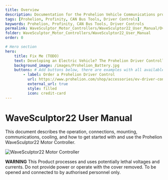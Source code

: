 ```yaml
---
title: Overview
description: Documentation for the Prohelion Vehicle Communications protocol
tags: [Prohelion, Profinity, CAN Bus Tools, Driver Controls]
keywords: Prohelion, Profinity, CAN Bus Tools, Driver Controls
permalink: WaveSculptor_Motor_Controllers/WaveSculptor22_User_Manual/Overview.html
folder: WaveSculptor_Motor_Controllers/WaveSculptor22_User_Manual
order: 0

# Hero section
hero:
    title: Fix Me (TODO)
    text: Developing an Electric Vehicle? The Prohelion Driver Controller Unit is designed to give you a head start with an off the shelf control platform to get you driving sooner.
    background_image: /images/Prohelion_Battery.jpg
    buttons: # Add buttons below, there are examples with all available options
        - label: Order a Prohelion Driver Control
          url: https://www.prohelion.com/shop/accessories/ev-driver-controls/
          external_url: true 
          style: filled
          icon: credit-card 
---
```


# WaveSculptor22 User Manual

This document describes the operation, connections, mounting, communications, cooling, and how to get started with and use the Prohelion WaveSculptor22 Motor Controller.

![WaveSculptor22 Motor Controller]({{site.dox.baseurl}}/images/WaveSculptor22_User_Manual/Introduction.png)

<div class="callout callout--warning">
    <p><strong>WARNING</strong> This Product processes and uses potentially lethal voltages and currents. Do not provide power or operate with the cover removed. 
    To be opened and connected to by authorised personnel only.</p>
</div>


